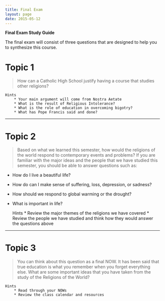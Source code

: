 ```yaml
---
title: Final Exam
layout: page
date: 2015-05-12
---
```


**Final Exam Study Guide**

The final exam will consist of three questions that are designed to help you to synthesize this course.

# Topic 1

> How can a Catholic High School justify having a course that studies other religions?

	Hints
		* Your main argument will come from Nostra Aetate
		* What is the result of Religious Intolerance?  
		* What is the role of education in overcoming bigotry?
		* What has Pope Francis said and done?

<hr>

# Topic 2


> Based on what we learned this semester, how would the religions of the world respond to contemporary events and problems?  If you are familiar with the major ideas and the people that we have studied this semester, you should be able to answer questions such as:  

- How do I live a beautiful life?
- How do can I make sense of suffering, loss, depression, or sadness?
- How should we respond to global warming or the drought?
- What is important in life?

	Hints
		* Review the major themes of the religions we have covered
		* Review the people we have studied and think how they would answer the questions above
 
<hr>

# Topic 3

> You can think about this question as a final NOW.  It has been said that true education is what you remember when you forget everything else.  What are some important ideas that you have taken from the study of the Religions of the World?

	Hints
		* Read through your NOWs
		* Review the class calendar and resources
